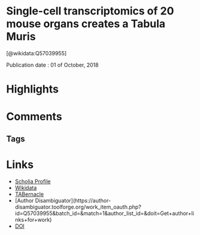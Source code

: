 
Single-cell transcriptomics of 20 mouse organs creates a Tabula Muris
=====================================================================
  
  [@wikidata:Q57039955]  
  
Publication date : 01 of October, 2018  

# Highlights

# Comments

## Tags

# Links
  
 * [Scholia Profile](https://scholia.toolforge.org/work/Q57039955)  
 * [Wikidata](https://www.wikidata.org/wiki/Q57039955)  
 * [TABernacle](https://tabernacle.toolforge.org/?#/tab/manual/Q57039955/P921%3BP4510)  
 * [Author Disambiguator](https://author-
disambiguator.toolforge.org/work_item_oauth.php?id=Q57039955&batch_id=&match=1&author_list_id=&doit=Get+author+links+for+work)  
 * [DOI](https://doi.org/10.1038/S41586-018-0590-4)  
